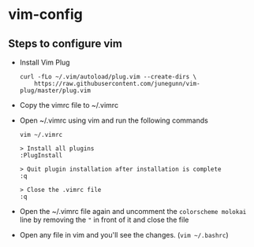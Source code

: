 # vim-config

## Steps to configure vim
* Install Vim Plug
  ```
  curl -fLo ~/.vim/autoload/plug.vim --create-dirs \
      https://raw.githubusercontent.com/junegunn/vim-plug/master/plug.vim
  ```

* Copy the vimrc file to ~/.vimrc

* Open ~/.vimrc using vim and run the following commands
  ```
  vim ~/.vimrc

  > Install all plugins
  :PlugInstall

  > Quit plugin installation after installation is complete
  :q

  > Close the .vimrc file
  :q
  ```

* Open the ~/.vimrc file again and uncomment the ```colorscheme molokai``` line
by removing the ```"``` in front of it and close the file

* Open any file in vim and you'll see the changes. (```vim ~/.bashrc```)
